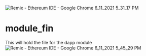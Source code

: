 ![Remix - Ethereum IDE - Google Chrome 6_11_2021 5_31_17 PM](https://user-images.githubusercontent.com/73854785/121759861-a385c180-cadc-11eb-9a76-8b700e7d1839.png)
# module_fin
This will hold the file for the dapp module
![Remix - Ethereum IDE - Google Chrome 6_11_2021 5_45_29 PM](https://user-images.githubusercontent.com/73854785/121759913-d8921400-cadc-11eb-93ac-98d90e31b147.png)
